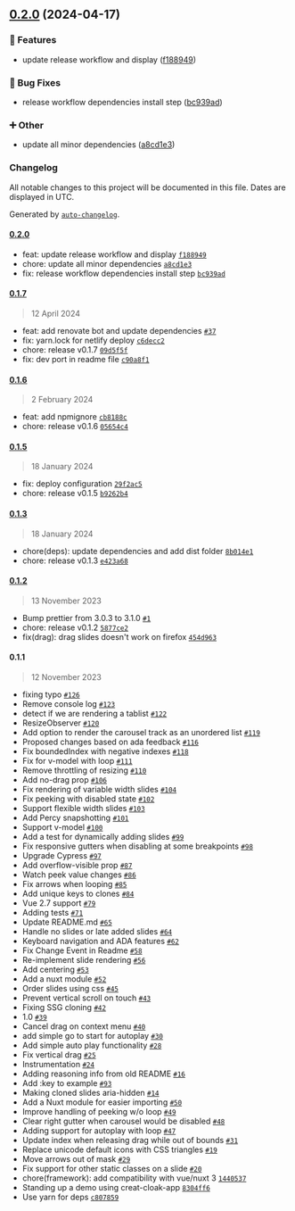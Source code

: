 

## [0.2.0](https://github.com/D3T-Distribution/vue3-ssr-carousel/compare/0.1.7...0.2.0) (2024-04-17)


### 🚀 Features

* update release workflow and display ([f188949](https://github.com/D3T-Distribution/vue3-ssr-carousel/commit/f188949183e5230a97c60283c94073754e13e079))


### 🔧 Bug Fixes

* release workflow dependencies install step ([bc939ad](https://github.com/D3T-Distribution/vue3-ssr-carousel/commit/bc939ad134b9875c5fe6b0b2b9f96a4400b87034))


### ➕ Other

* update all minor dependencies ([a8cd1e3](https://github.com/D3T-Distribution/vue3-ssr-carousel/commit/a8cd1e30ebb2f998fceaacd284b7c0b7a0b0b07e))

### Changelog

All notable changes to this project will be documented in this file. Dates are displayed in UTC.

Generated by [`auto-changelog`](https://github.com/CookPete/auto-changelog).

#### [0.2.0](https://github.com/D3T-Distribution/vue3-ssr-carousel/compare/0.1.7...0.2.0)

- feat: update release workflow and display [`f188949`](https://github.com/D3T-Distribution/vue3-ssr-carousel/commit/f188949183e5230a97c60283c94073754e13e079)
- chore: update all minor dependencies [`a8cd1e3`](https://github.com/D3T-Distribution/vue3-ssr-carousel/commit/a8cd1e30ebb2f998fceaacd284b7c0b7a0b0b07e)
- fix: release workflow dependencies install step [`bc939ad`](https://github.com/D3T-Distribution/vue3-ssr-carousel/commit/bc939ad134b9875c5fe6b0b2b9f96a4400b87034)

#### [0.1.7](https://github.com/D3T-Distribution/vue3-ssr-carousel/compare/0.1.6...0.1.7)

> 12 April 2024

- feat: add renovate bot and update dependencies [`#37`](https://github.com/D3T-Distribution/vue3-ssr-carousel/pull/37)
- fix: yarn.lock for netlify deploy [`c6decc2`](https://github.com/D3T-Distribution/vue3-ssr-carousel/commit/c6decc2f6821a2166d0de882874971b169961975)
- chore: release v0.1.7 [`09d5f5f`](https://github.com/D3T-Distribution/vue3-ssr-carousel/commit/09d5f5fd0ef337630b2a9a401a45f7a5c37b9f86)
- fix: dev port in readme file [`c90a8f1`](https://github.com/D3T-Distribution/vue3-ssr-carousel/commit/c90a8f104e1a84b393716ecf4155594898384872)

#### [0.1.6](https://github.com/D3T-Distribution/vue3-ssr-carousel/compare/0.1.5...0.1.6)

> 2 February 2024

- feat: add npmignore [`cb8188c`](https://github.com/D3T-Distribution/vue3-ssr-carousel/commit/cb8188cf91e59307277de4b04603c475d4cd082f)
- chore: release v0.1.6 [`05654c4`](https://github.com/D3T-Distribution/vue3-ssr-carousel/commit/05654c43c6c8ce8e38fc16511a9b3c84fb42fe7b)

#### [0.1.5](https://github.com/D3T-Distribution/vue3-ssr-carousel/compare/0.1.3...0.1.5)

> 18 January 2024

- fix: deploy configuration [`29f2ac5`](https://github.com/D3T-Distribution/vue3-ssr-carousel/commit/29f2ac5214672ffdda629e61b7d1fd144a7654c3)
- chore: release v0.1.5 [`b9262b4`](https://github.com/D3T-Distribution/vue3-ssr-carousel/commit/b9262b428720e3a5b12c702d7ff5a81fd01cc18b)

#### [0.1.3](https://github.com/D3T-Distribution/vue3-ssr-carousel/compare/0.1.2...0.1.3)

> 18 January 2024

- chore(deps): update dependencies and add dist folder [`8b014e1`](https://github.com/D3T-Distribution/vue3-ssr-carousel/commit/8b014e106f9873e1bcd4912e33ff0768706f4446)
- chore: release v0.1.3 [`e423a68`](https://github.com/D3T-Distribution/vue3-ssr-carousel/commit/e423a686c059711cac0193db3c07cc93e3fb2864)

#### [0.1.2](https://github.com/D3T-Distribution/vue3-ssr-carousel/compare/0.1.1...0.1.2)

> 13 November 2023

- Bump prettier from 3.0.3 to 3.1.0 [`#1`](https://github.com/D3T-Distribution/vue3-ssr-carousel/pull/1)
- chore: release v0.1.2 [`5877ce2`](https://github.com/D3T-Distribution/vue3-ssr-carousel/commit/5877ce298e192f04e6a86c7a1ec2e7155113ef78)
- fix(drag): drag slides doesn't work on firefox [`454d963`](https://github.com/D3T-Distribution/vue3-ssr-carousel/commit/454d9634dada30df26c7cb0745fdb8d2022f0c65)

#### 0.1.1

> 12 November 2023

- fixing typo [`#126`](https://github.com/D3T-Distribution/vue3-ssr-carousel/pull/126)
- Remove console log [`#123`](https://github.com/D3T-Distribution/vue3-ssr-carousel/pull/123)
- detect if we are rendering a tablist [`#122`](https://github.com/D3T-Distribution/vue3-ssr-carousel/pull/122)
- ResizeObserver [`#120`](https://github.com/D3T-Distribution/vue3-ssr-carousel/pull/120)
- Add option to render the carousel track as an unordered list [`#119`](https://github.com/D3T-Distribution/vue3-ssr-carousel/pull/119)
- Proposed changes based on ada feedback [`#116`](https://github.com/D3T-Distribution/vue3-ssr-carousel/pull/116)
- Fix boundedIndex with negative indexes [`#118`](https://github.com/D3T-Distribution/vue3-ssr-carousel/pull/118)
- Fix for v-model with loop [`#111`](https://github.com/D3T-Distribution/vue3-ssr-carousel/pull/111)
- Remove throttling of resizing [`#110`](https://github.com/D3T-Distribution/vue3-ssr-carousel/pull/110)
- Add no-drag prop [`#106`](https://github.com/D3T-Distribution/vue3-ssr-carousel/pull/106)
- Fix rendering of variable width slides [`#104`](https://github.com/D3T-Distribution/vue3-ssr-carousel/pull/104)
- Fix peeking with disabled state [`#102`](https://github.com/D3T-Distribution/vue3-ssr-carousel/pull/102)
- Support flexible width slides [`#103`](https://github.com/D3T-Distribution/vue3-ssr-carousel/pull/103)
- Add Percy snapshotting [`#101`](https://github.com/D3T-Distribution/vue3-ssr-carousel/pull/101)
- Support v-model [`#100`](https://github.com/D3T-Distribution/vue3-ssr-carousel/pull/100)
- Add a test for dynamically adding slides [`#99`](https://github.com/D3T-Distribution/vue3-ssr-carousel/pull/99)
- Fix responsive gutters when disabling at some breakpoints [`#98`](https://github.com/D3T-Distribution/vue3-ssr-carousel/pull/98)
- Upgrade Cypress [`#97`](https://github.com/D3T-Distribution/vue3-ssr-carousel/pull/97)
- Add overflow-visible prop [`#87`](https://github.com/D3T-Distribution/vue3-ssr-carousel/pull/87)
- Watch peek value changes [`#86`](https://github.com/D3T-Distribution/vue3-ssr-carousel/pull/86)
- Fix arrows when looping [`#85`](https://github.com/D3T-Distribution/vue3-ssr-carousel/pull/85)
- Add unique keys to clones [`#84`](https://github.com/D3T-Distribution/vue3-ssr-carousel/pull/84)
- Vue 2.7 support [`#79`](https://github.com/D3T-Distribution/vue3-ssr-carousel/pull/79)
- Adding tests [`#71`](https://github.com/D3T-Distribution/vue3-ssr-carousel/pull/71)
- Update README.md [`#65`](https://github.com/D3T-Distribution/vue3-ssr-carousel/pull/65)
- Handle no slides or late added slides [`#64`](https://github.com/D3T-Distribution/vue3-ssr-carousel/pull/64)
- Keyboard navigation and ADA features [`#62`](https://github.com/D3T-Distribution/vue3-ssr-carousel/pull/62)
- Fix Change Event in Readme [`#58`](https://github.com/D3T-Distribution/vue3-ssr-carousel/pull/58)
- Re-implement slide rendering [`#56`](https://github.com/D3T-Distribution/vue3-ssr-carousel/pull/56)
- Add centering [`#53`](https://github.com/D3T-Distribution/vue3-ssr-carousel/pull/53)
- Add a nuxt module [`#52`](https://github.com/D3T-Distribution/vue3-ssr-carousel/pull/52)
- Order slides using css [`#45`](https://github.com/D3T-Distribution/vue3-ssr-carousel/pull/45)
- Prevent vertical scroll on touch [`#43`](https://github.com/D3T-Distribution/vue3-ssr-carousel/pull/43)
- Fixing SSG cloning [`#42`](https://github.com/D3T-Distribution/vue3-ssr-carousel/pull/42)
- 1.0 [`#39`](https://github.com/D3T-Distribution/vue3-ssr-carousel/pull/39)
- Cancel drag on context menu [`#40`](https://github.com/D3T-Distribution/vue3-ssr-carousel/pull/40)
- add simple go to start for autoplay [`#30`](https://github.com/D3T-Distribution/vue3-ssr-carousel/pull/30)
- Add simple auto play functionality [`#28`](https://github.com/D3T-Distribution/vue3-ssr-carousel/pull/28)
- Fix vertical drag [`#25`](https://github.com/D3T-Distribution/vue3-ssr-carousel/pull/25)
- Instrumentation [`#24`](https://github.com/D3T-Distribution/vue3-ssr-carousel/pull/24)
- Adding reasoning info from old README [`#16`](https://github.com/D3T-Distribution/vue3-ssr-carousel/issues/16)
- Add :key to example [`#93`](https://github.com/D3T-Distribution/vue3-ssr-carousel/issues/93)
- Making cloned slides aria-hidden [`#14`](https://github.com/D3T-Distribution/vue3-ssr-carousel/issues/14)
- Add a Nuxt module for easier importing [`#50`](https://github.com/D3T-Distribution/vue3-ssr-carousel/issues/50)
- Improve handling of peeking w/o loop [`#49`](https://github.com/D3T-Distribution/vue3-ssr-carousel/issues/49)
- Clear right gutter when carousel would be disabled [`#48`](https://github.com/D3T-Distribution/vue3-ssr-carousel/issues/48)
- Adding support for autoplay with loop [`#47`](https://github.com/D3T-Distribution/vue3-ssr-carousel/issues/47)
- Update index when releasing drag while out of bounds [`#31`](https://github.com/D3T-Distribution/vue3-ssr-carousel/issues/31)
- Replace unicode default icons with CSS triangles [`#19`](https://github.com/D3T-Distribution/vue3-ssr-carousel/issues/19)
- Move arrows out of mask [`#29`](https://github.com/D3T-Distribution/vue3-ssr-carousel/issues/29)
- Fix support for other static classes on a slide [`#20`](https://github.com/D3T-Distribution/vue3-ssr-carousel/issues/20)
- chore(framework): add compatibility with vue/nuxt 3 [`1440537`](https://github.com/D3T-Distribution/vue3-ssr-carousel/commit/1440537d8b61b5fef2d06780ce35c01745f7c1e9)
- Standing up a demo using creat-cloak-app [`8304ff6`](https://github.com/D3T-Distribution/vue3-ssr-carousel/commit/8304ff66e3afb6db4501389c944bdb958dfc22d0)
- Use yarn for deps [`c807859`](https://github.com/D3T-Distribution/vue3-ssr-carousel/commit/c807859444e7f2711ac5f9de3655ba73771c2e2d)
